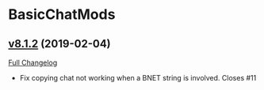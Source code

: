 # BasicChatMods

## [v8.1.2](https://github.com/funkydude/BasicChatMods/tree/v8.1.2) (2019-02-04)
[Full Changelog](https://github.com/funkydude/BasicChatMods/compare/v8.1.1...v8.1.2)

- Fix copying chat not working when a BNET string is involved. Closes #11  
